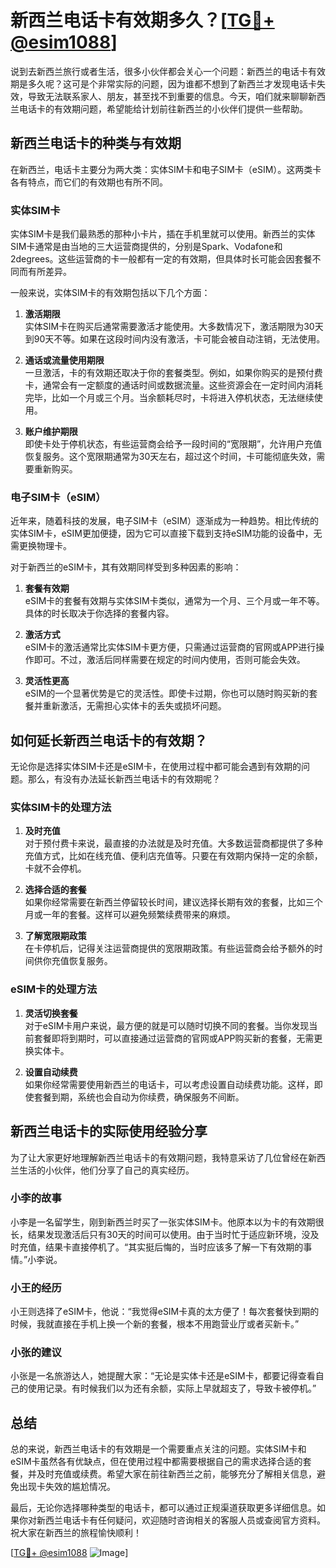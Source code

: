 # 新西兰电话卡有效期多久？[[TG💪+ @esim1088](https://t.me/s/esim1088)]

说到去新西兰旅行或者生活，很多小伙伴都会关心一个问题：新西兰的电话卡有效期是多久呢？这可是个非常实际的问题，因为谁都不想到了新西兰才发现电话卡失效，导致无法联系家人、朋友，甚至找不到重要的信息。今天，咱们就来聊聊新西兰电话卡的有效期问题，希望能给计划前往新西兰的小伙伴们提供一些帮助。

## 新西兰电话卡的种类与有效期

在新西兰，电话卡主要分为两大类：实体SIM卡和电子SIM卡（eSIM）。这两类卡各有特点，而它们的有效期也有所不同。

### 实体SIM卡

实体SIM卡是我们最熟悉的那种小卡片，插在手机里就可以使用。新西兰的实体SIM卡通常是由当地的三大运营商提供的，分别是Spark、Vodafone和2degrees。这些运营商的卡一般都有一定的有效期，但具体时长可能会因套餐不同而有所差异。

一般来说，实体SIM卡的有效期包括以下几个方面：

1. **激活期限**  
   实体SIM卡在购买后通常需要激活才能使用。大多数情况下，激活期限为30天到90天不等。如果在这段时间内没有激活，卡可能会被自动注销，无法使用。

2. **通话或流量使用期限**  
   一旦激活，卡的有效期还取决于你的套餐类型。例如，如果你购买的是预付费卡，通常会有一定额度的通话时间或数据流量。这些资源会在一定时间内消耗完毕，比如一个月或三个月。当余额耗尽时，卡将进入停机状态，无法继续使用。

3. **账户维护期限**  
   即使卡处于停机状态，有些运营商会给予一段时间的“宽限期”，允许用户充值恢复服务。这个宽限期通常为30天左右，超过这个时间，卡可能彻底失效，需要重新购买。

### 电子SIM卡（eSIM）

近年来，随着科技的发展，电子SIM卡（eSIM）逐渐成为一种趋势。相比传统的实体SIM卡，eSIM更加便捷，因为它可以直接下载到支持eSIM功能的设备中，无需更换物理卡。

对于新西兰的eSIM卡，其有效期同样受到多种因素的影响：

1. **套餐有效期**  
   eSIM卡的套餐有效期与实体SIM卡类似，通常为一个月、三个月或一年不等。具体的时长取决于你选择的套餐内容。

2. **激活方式**  
   eSIM卡的激活通常比实体SIM卡更方便，只需通过运营商的官网或APP进行操作即可。不过，激活后同样需要在规定的时间内使用，否则可能会失效。

3. **灵活性更高**  
   eSIM的一个显著优势是它的灵活性。即使卡过期，你也可以随时购买新的套餐并重新激活，无需担心实体卡的丢失或损坏问题。

## 如何延长新西兰电话卡的有效期？

无论你是选择实体SIM卡还是eSIM卡，在使用过程中都可能会遇到有效期的问题。那么，有没有办法延长新西兰电话卡的有效期呢？

### 实体SIM卡的处理方法

1. **及时充值**  
   对于预付费卡来说，最直接的办法就是及时充值。大多数运营商都提供了多种充值方式，比如在线充值、便利店充值等。只要在有效期内保持一定的余额，卡就不会停机。

2. **选择合适的套餐**  
   如果你经常需要在新西兰停留较长时间，建议选择长期有效的套餐，比如三个月或一年的套餐。这样可以避免频繁续费带来的麻烦。

3. **了解宽限期政策**  
   在卡停机后，记得关注运营商提供的宽限期政策。有些运营商会给予额外的时间供你充值恢复服务。

### eSIM卡的处理方法

1. **灵活切换套餐**  
   对于eSIM卡用户来说，最方便的就是可以随时切换不同的套餐。当你发现当前套餐即将到期时，可以直接通过运营商的官网或APP购买新的套餐，无需更换实体卡。

2. **设置自动续费**  
   如果你经常需要使用新西兰的电话卡，可以考虑设置自动续费功能。这样，即使套餐到期，系统也会自动为你续费，确保服务不间断。

## 新西兰电话卡的实际使用经验分享

为了让大家更好地理解新西兰电话卡的有效期问题，我特意采访了几位曾经在新西兰生活的小伙伴，他们分享了自己的真实经历。

### 小李的故事

小李是一名留学生，刚到新西兰时买了一张实体SIM卡。他原本以为卡的有效期很长，结果发现激活后只有30天的时间可以使用。由于当时忙于适应新环境，没及时充值，结果卡直接停机了。“其实挺后悔的，当时应该多了解一下有效期的事情。”小李说。

### 小王的经历

小王则选择了eSIM卡，他说：“我觉得eSIM卡真的太方便了！每次套餐快到期的时候，我就直接在手机上换一个新的套餐，根本不用跑营业厅或者买新卡。”

### 小张的建议

小张是一名旅游达人，她提醒大家：“无论是实体卡还是eSIM卡，都要记得查看自己的使用记录。有时候我们以为还有余额，实际上早就超支了，导致卡被停机。”

## 总结

总的来说，新西兰电话卡的有效期是一个需要重点关注的问题。实体SIM卡和eSIM卡虽然各有优缺点，但在使用过程中都需要根据自己的需求选择合适的套餐，并及时充值或续费。希望大家在前往新西兰之前，能够充分了解相关信息，避免出现卡失效的尴尬情况。

最后，无论你选择哪种类型的电话卡，都可以通过正规渠道获取更多详细信息。如果你对新西兰电话卡有任何疑问，欢迎随时咨询相关的客服人员或查阅官方资料。祝大家在新西兰的旅程愉快顺利！

[[TG💪+ @esim1088](https://t.me/s/esim1088) ![Image](https://i.postimg.cc/4NQfJmqS/Snipaste-2025-05-13-00-14-12.png)]